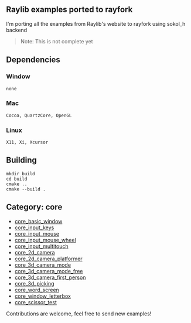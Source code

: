 ## Raylib examples ported to rayfork

I'm porting all the examples from Raylib's website to rayfork using sokol_h backend

> Note: This is not complete yet

## Dependencies

### Window
	none

### Mac
	Cocoa, QuartzCore, OpenGL

### Linux
	X11, Xi, Xcursor

## Building

```
mkdir build
cd build
cmake ..
cmake --build .
```

## Category: core

- [core_basic_window](./src/examples/core_basic_window.c)
- [core_input_keys](./src/examples/core_input_keys.c)
- [core_input_mouse](./src/examples/core_input_mouse.c)
- [core_input_mouse_wheel](./src/examples/core_input_mouse_wheel.c)
- [core_input_multitouch](./src/examples/core_input_multitouch.c)
- [core_2d_camera](./src/examples/core_2d_camera.c)
- [core_2d_camera_platformer](./src/examples/core/core_2d_camera_platformer.c)
- [core_3d_camera_mode](./src/examples/core/core_3d_camera_mode.c)
- [core_3d_camera_mode_free](./src/examples/core/core_3d_camera_free.c)
- [core_3d_camera_first_person](./src/examples/core/core_3d_camera_first_person.c)
- [core_3d_picking](./src/examples/core/core_3d_picking.c)
- [core_word_screen](./src/examples/core/core_world_screen.c)
- [core_window_letterbox](./src/examples/core/core_window_letterbox.c)
- [core_scissor_test](./src/examples/core/core_scissor_test.c)

Contributions are welcome, feel free to send new examples!